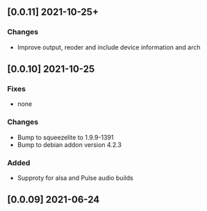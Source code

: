 ## [0.0.11] 2021-10-25+

### Changes
 - Improve output, reoder and include device information and arch

## [0.0.10] 2021-10-25

### Fixes
 - none

### Changes
 - Bump to squeezelite to 1.9.9-1391
 - Bump to debian addon version 4.2.3

### Added
 - Supproty for alsa and Pulse audio builds

## [0.0.09] 2021-06-24

